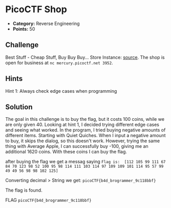
# PicoCTF Shop

* **Category:** Reverse Engineering
* **Points:** 50

## Challenge
Best Stuff - Cheap Stuff, Buy Buy Buy... Store Instance: [source](https://mercury.picoctf.net/static/db20ea321ce780e69e29fd4b60e60fe0/source). The shop is open for business at `nc mercury.picoctf.net 3952`.

## Hints
Hint 1: Always check edge cases when programming

## Solution
The goal in this challenge is to buy the flag, but it costs 100 coins, while we are only given 40. Looking at hint 1, I decided trying different edge cases and seeing what worked. In the program, I tried buying negative amounts of different items.
Starting with Quiet Quiches. When I input a negative amount to buy, it skips the dialog, so this doesn't work. However, trying the same thing with Average Apple, I can successfully buy -100, giving me an additional 1620 coins. With these coins I can buy the flag.

after buying the flag we get a messag saying  `Flag is:  [112 105 99 111 67 84 70 123 98 52 100 95 98 114 111 103 114 97 109 109 101 114 95 57 99 49 49 56 98 98 102 125]`

Converting decimal > String we get:
`picoCTF{b4d_brogrammer_9c118bbf}`

The flag is found.

FLAG
`picoCTF{b4d_brogrammer_9c118bbf}`